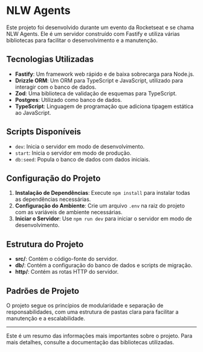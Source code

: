 # NLW Agents

Este projeto foi desenvolvido durante um evento da Rocketseat e se chama NLW Agents. Ele é um servidor construído com Fastify e utiliza várias bibliotecas para facilitar o desenvolvimento e a manutenção.

## Tecnologias Utilizadas

- **Fastify**: Um framework web rápido e de baixa sobrecarga para Node.js.
- **Drizzle ORM**: Um ORM para TypeScript e JavaScript, utilizado para interagir com o banco de dados.
- **Zod**: Uma biblioteca de validação de esquemas para TypeScript.
- **Postgres**: Utilizado como banco de dados.
- **TypeScript**: Linguagem de programação que adiciona tipagem estática ao JavaScript.

## Scripts Disponíveis

- `dev`: Inicia o servidor em modo de desenvolvimento.
- `start`: Inicia o servidor em modo de produção.
- `db:seed`: Popula o banco de dados com dados iniciais.

## Configuração do Projeto

1. **Instalação de Dependências**: Execute `npm install` para instalar todas as dependências necessárias.
2. **Configuração do Ambiente**: Crie um arquivo `.env` na raiz do projeto com as variáveis de ambiente necessárias.
3. **Iniciar o Servidor**: Use `npm run dev` para iniciar o servidor em modo de desenvolvimento.

## Estrutura do Projeto

- **src/**: Contém o código-fonte do servidor.
- **db/**: Contém a configuração do banco de dados e scripts de migração.
- **http/**: Contém as rotas HTTP do servidor.

## Padrões de Projeto

O projeto segue os princípios de modularidade e separação de responsabilidades, com uma estrutura de pastas clara para facilitar a manutenção e a escalabilidade.

---

Este é um resumo das informações mais importantes sobre o projeto. Para mais detalhes, consulte a documentação das bibliotecas utilizadas.